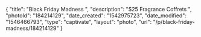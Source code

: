 {
    "title": "Black Friday Madness ",
    "description": "$25 Fragrance Coffrets ",
    "photoId": "184214129",
    "date_created": "1542975723",
    "date_modified": "1546466793",
    "type": "captivate",
    "layout": "photo",
    "url": "\/p\/black-friday-madness\/184214129"
}
